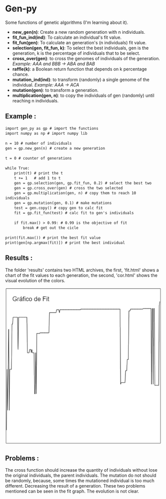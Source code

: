 # Gen-py
Some functions of genetic algorithms (I'm learning about it).

* **new_gen(n)**: Create a new random generation with n individuals.
* **fit_fun_ind(ind)**: To calculate an individual's fit value.
* **fit_fun(gen)**: To calculate an generation's (n individuals) fit value.
* **selection(gen, fit_fun, k)**: To select the best individuals, gen is the generation, k is the percentage of individuals that to be select.
* **cross_over(gen)**: to cross the genomes of individuals of the generation. *Example: AAA and BBB -> ABA and BAB*
* **raffle(k)**: a Boolean return function that depends on k percentage chance.
* **mutation_ind(ind)**: to transform (randomly) a single genome of the individual. *Example: AAA -> ACA*
* **mutation(gen)**: to transform a generation.
* **multiplication(gen, n)**: to copy the individuals of gen (randomly) until reaching n individuals.

## Example :

```
import gen_py as gp # import the functions 
import numpy as np # import numpy lib

n = 10 # number of individuals
gen = gp.new_gen(n) # create a new generation

t = 0 # counter of generations

while True:
	print(t) # print the t
	t += 1   # add 1 to t
	gen = gp.selection(gen, gp.fit_fun, 0.2) # select the best two
	gen = gp.cross_over(gen) # cross the two selected
	gen = gp.multiplication(gen, n) # copy them to reach 10 individuals
	gen = gp.mutation(gen, 0.1) # make mutations
	test = gen.copy() # copy gen to calc fit
	fit = gp.fit_fun(test) # calc fit to gen's individuals
 
	if fit.max() > 0.99: # 0.99 is the objective of fit
		break # get out the cicle

print(fit.max()) # print the best fit value
print(gen[np.argmax(fit)]) # print the best individual
```

## Results :

The folder 'results' contains two HTML archives, the first, 'fit.html' shows a chart of the fit values to each generation, the second, 'cor.html' shows the visual evolution of the colors.

![Fit Chart](/results/fit_chart.png)

## Problems :

The cross function should increase the quantity of individuals without lose the original individuals, the parent individuals. The mutation do not should be randomly, because, some times the mutationed individual is too much different. Decreasing the result of a generation. These two problems mentioned can be seen in the fit graph. The evolution is not clear.
